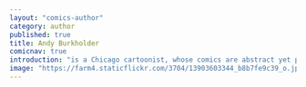 ```yaml
---
layout: "comics-author"
category: author
published: true
title: Andy Burkholder
comicnav: true
introduction: "is a Chicago cartoonist, whose comics are abstract yet playful, often times dealing with very adult themes twisted through an extremely dry sense of humor. "
image: "https://farm4.staticflickr.com/3704/13903603344_b8b7fe9c39_o.jpg"
---
```


